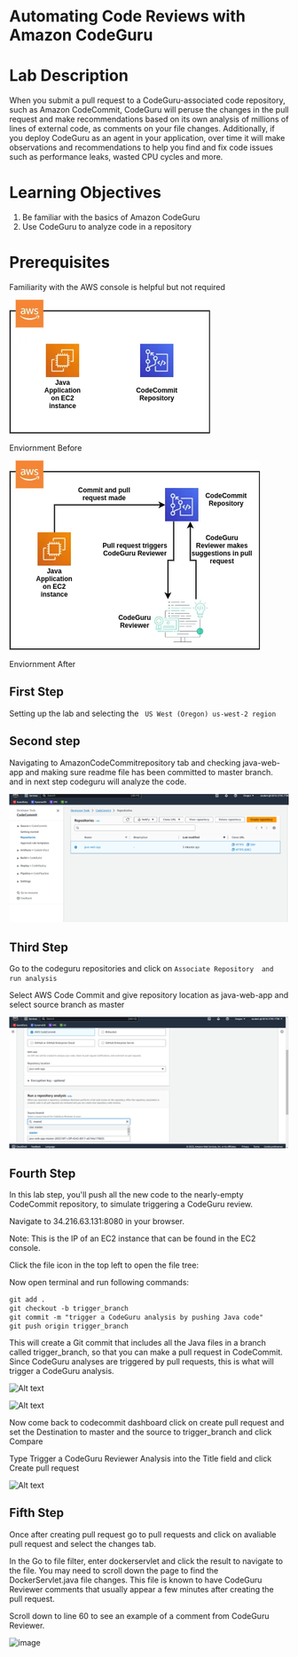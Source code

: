 # Automating Code Reviews with Amazon CodeGuru

# Lab Description
When you submit a pull request to a CodeGuru-associated code repository, such as Amazon CodeCommit, CodeGuru will peruse the changes in the pull request and make recommendations based on its own analysis of millions of lines of external code, as comments on your file changes. Additionally, if you deploy CodeGuru as an agent in your application, over time it will make observations and recommendations to help you find and fix code issues such as performance leaks, wasted CPU cycles and more.

# Learning Objectives
1. Be familiar with the basics of Amazon CodeGuru
2. Use CodeGuru to analyze code in a repository

# Prerequisites
Familiarity with the AWS console is helpful but not required
   
![Alt text](start_4.webp)

Enviornment Before

![Alt text](end_6.webp)

Enviornment After

## First Step
Setting up the lab and selecting the ``` US West (Oregon) us-west-2 region```

## Second step
Navigating to AmazonCodeCommitrepository tab and checking java-web-app and making sure readme file has been committed to master branch.
and in next step codeguru will analyze the code.

![Alt text](1.png)

## Third Step

Go to the codeguru repositories and click on ```Associate Repository  and run analysis```

Select AWS Code Commit and give repository location as java-web-app and select source branch as master

![Alt text](2.png)

## Fourth Step

In this lab step, you'll push all the new code to the nearly-empty CodeCommit repository, to simulate triggering a CodeGuru review.

Navigate to 34.216.63.131:8080 in your browser. 

Note: This is the IP of an EC2 instance that can be found in the EC2 console.

Click the file icon in the top left to open the file tree:

Now open terminal and run following commands:

```cd /cloudacademy/lab
git add .
git checkout -b trigger_branch
git commit -m "trigger a CodeGuru analysis by pushing Java code"
git push origin trigger_branch

``````

This will create a Git commit that includes all the Java files in a branch called trigger_branch, so that you can make a pull request in CodeCommit. Since CodeGuru analyses are triggered by pull requests, this is what will trigger a CodeGuru analysis.


![Alt text](3.png)

![Alt text](4.png)

Now come back to codecommit dashboard click on create pull request and set the Destination to master and the source to trigger_branch and click Compare

Type Trigger a CodeGuru Reviewer Analysis into the Title field and click Create pull request

![Alt text](5.png)

## Fifth Step

Once after creating pull request go to pull requests and click on avaliable pull request and select the changes tab.

In the Go to file filter, enter dockerservlet and click the result to navigate to the file.
You may need to scroll down the page to find the DockerServlet.java file changes. This file is known to have CodeGuru Reviewer comments that usually appear a few minutes after creating the pull request.

Scroll down to line 60 to see an example of a comment from CodeGuru Reviewer.

![image](https://github.com/sai09kumar/AutomateCodeReviews/assets/124625853/88a07dc8-de4f-4f71-8a94-02fbfd912ebf)


 


